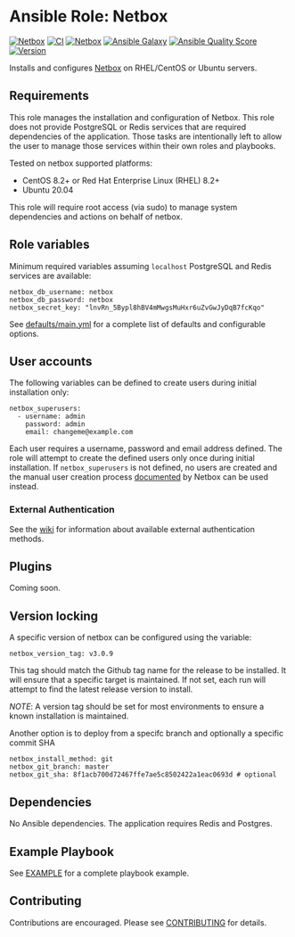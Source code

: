# Ansible Role: Netbox

[![Netbox](
https://img.shields.io/badge/Netbox-v3.0.10-blue)](https://github.com/netbox-community/netbox)
[![CI](https://github.com/jvoss/ansible-role-netbox/actions/workflows/ci.yml/badge.svg?branch=main)](https://github.com/jvoss/ansible-role-netbox/actions/workflows/ci.yml)
[![Netbox](https://github.com/jvoss/ansible-role-netbox/actions/workflows/netbox.yml/badge.svg)](https://github.com/jvoss/ansible-role-netbox/actions/workflows/netbox.yml)
[![Ansible Galaxy](https://img.shields.io/badge/galaxy-jvoss.netbox-blue.svg)](https://galaxy.ansible.com/jvoss/netbox)
[![Ansible Quality Score](https://img.shields.io/ansible/quality/56786?color=blue)](https://galaxy.ansible.com/jvoss/netbox)
[![Version](https://img.shields.io/github/release/jvoss/ansible-role-netbox.svg)](https://github.com/jvoss/ansible-role-netbox/releases/)

Installs and configures [Netbox](https://github.com/netbox-community/netbox) on
RHEL/CentOS or Ubuntu servers.

## Requirements

This role manages the installation and configuration of Netbox. This role
does not provide PostgreSQL or Redis services that are required dependencies
of the application. Those tasks are intentionally left to allow the user to 
manage those services within their own roles and playbooks.

Tested on netbox supported platforms:
* CentOS 8.2+ or Red Hat Enterprise Linux (RHEL) 8.2+
* Ubuntu 20.04

This role will require root access (via sudo) to manage system dependencies and actions
on behalf of netbox.

## Role variables

Minimum required variables assuming `localhost` PostgreSQL and Redis services
are available:

    netbox_db_username: netbox
    netbox_db_password: netbox
    netbox_secret_key: "lnvRn_5Bypl8hBV4mMwgsMuHxr6uZvGwJyDqB7fcKqo"

See [defaults/main.yml](defaults/main.yml) for a complete list of defaults and 
configurable options.

## User accounts

The following variables can be defined to create users during initial
installation only:

    netbox_superusers:
      - username: admin
        password: admin
        email: changeme@example.com

Each user requires a username, password and email address defined. The role will
attempt to create the defined users only once during initial installation. If 
`netbox_superusers` is not defined, no users are created and the manual user
creation process [documented](https://netbox.readthedocs.io/en/stable/installation/3-netbox/#create-a-super-user)
by Netbox can be used instead.

### External Authentication
See the [wiki](https://github.com/jvoss/ansible-role-netbox/wiki) for
information about available external authentication methods.

## Plugins 

Coming soon.

## Version locking

A specific version of netbox can be configured using the variable:

    netbox_version_tag: v3.0.9

This tag should match the Github tag name for the release to be installed.
It will ensure that a specific target is maintained. If not set, each run will
attempt to find the latest release version to install.

*NOTE*: A version tag should be set for most environments to ensure a known
installation is maintained.

Another option is to deploy from a specifc branch and optionally a specific commit SHA

    netbox_install_method: git
    netbox_git_branch: master
    netbox_git_sha: 8f1acb700d72467ffe7ae5c8502422a1eac0693d # optional

## Dependencies

No Ansible dependencies. The application requires Redis and Postgres.

## Example Playbook

See [EXAMPLE](EXAMPLE.md) for a complete playbook example.

## Contributing

Contributions are encouraged. Please see [CONTRIBUTING](CONTRIBUTING.md) for
details.
